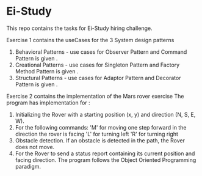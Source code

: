 # Ei-Study
This repo contains the tasks for Ei-Study hiring challenge.

Exercise 1 contains the useCases for the 3 System design patterns
1. Behavioral Patterns - use cases for Observer Pattern and Command Pattern is given .
2. Creational Patterns - use cases for Singleton Pattern and Factory Method Pattern is given .
3. Structural Patterns - use cases for Adaptor Pattern and Decorator Pattern is given .

Exercise 2 contains the implementation of the Mars rover exercise
The program has implementation for :
1. Initializing the Rover with a starting position (x, y) and direction (N, S, E, W).
2. For the following commands:
'M' for moving one step forward in the direction the rover is facing
'L' for turning left
'R' for turning right
3. Obstacle detection. If an obstacle is detected in the path, the Rover does not move.
4. For the Rover to send a status report containing its current position and facing direction.
The program follows the Object Oriented Programming paradigm.